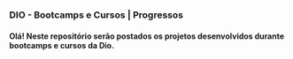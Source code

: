 ### DIO - Bootcamps e Cursos | Progressos

#### Olá! Neste repositório serão postados os projetos desenvolvidos durante bootcamps e cursos da Dio. 

